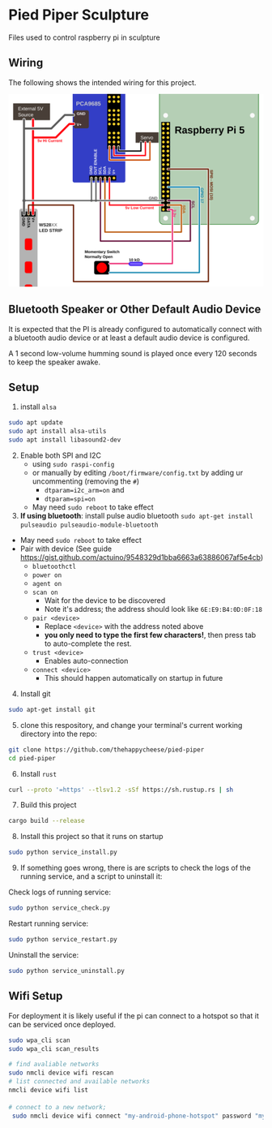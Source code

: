 # Pied Piper Sculpture

Files used to control raspberry pi in sculpture

## Wiring


The following shows the intended wiring for this project.

![wiring diagram](/readme_extras/Wiring%20Diagram.svg)


## Bluetooth Speaker or Other Default Audio Device

It is expected that the PI is already configured to automatically connect with a bluetooth audio device or at least a default audio device is configured.

A 1 second low-volume humming sound is played once every 120 seconds to keep the speaker awake.

## Setup



1. install `alsa`

```bash
sudo apt update
sudo apt install alsa-utils
sudo apt install libasound2-dev
```

2. Enable both SPI and I2C
   - using `sudo raspi-config`
   - or manually by editing `/boot/firmware/config.txt` by adding ur uncommenting (removing the `#`)
     - `dtparam=i2c_arm=on` and
     - `dtparam=spi=on`
   - May need `sudo reboot` to take effect
3. **If using bluetooth**: install pulse audio bluetooth `sudo apt-get install pulseaudio pulseaudio-module-bluetooth`
  - May need `sudo reboot` to take effect
  - Pair with device (See guide https://gist.github.com/actuino/9548329d1bba6663a63886067af5e4cb)
    - `bluetoothctl`
    - `power on`
    - `agent on`
    - `scan on`
      - Wait for the device to be discovered
      - Note it's address; the address should look like `6E:E9:B4:0D:0F:18`
    - `pair <device>`
      - Replace `<device>` with the address noted above
      - **you only need to type the first few characters!**, then press tab to auto-complete the rest.
    - `trust <device>`
      - Enables auto-connection
    - `connect <device>`
      - This should happen automatically on startup in future


4. Install git

```bash
sudo apt-get install git
```

5. clone this respository, and change your terminal's current working directory into the repo:

```bash
git clone https://github.com/thehappycheese/pied-piper
cd pied-piper
```

6. Install `rust`

```bash
curl --proto '=https' --tlsv1.2 -sSf https://sh.rustup.rs | sh
```

7. Build this project

```bash
cargo build --release
```

8. Install this project so that it runs on startup

```bash
sudo python service_install.py
```

9. If something goes wrong, there is are scripts to check the logs of the running service, and a script to uninstall it:

Check logs of running service:

```bash
sudo python service_check.py
```

Restart running service:

```bash
sudo python service_restart.py
```

Uninstall the service:

```bash
sudo python service_uninstall.py
```

## Wifi Setup

For deployment it is likely useful if the pi can connect to a hotspot so that it can be serviced once deployed.


```bash
sudo wpa_cli scan
sudo wpa_cli scan_results
```

```bash
# find avaliable networks
sudo nmcli device wifi rescan
# list connected and available networks
nmcli device wifi list

# connect to a new network;
 sudo nmcli device wifi connect "my-android-phone-hotspot" password "my-hotspot-password"
```